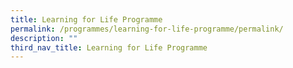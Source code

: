 ```yaml
---
title: Learning for Life Programme
permalink: /programmes/learning-for-life-programme/permalink/
description: ""
third_nav_title: Learning for Life Programme
---
```

